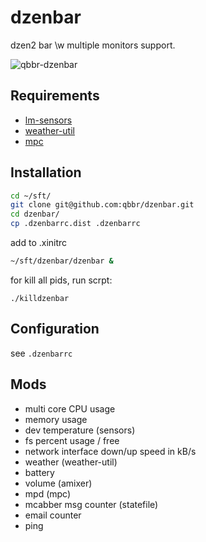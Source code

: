 dzenbar
=======

dzen2 bar \w multiple monitors support.

![qbbr-dzenbar](https://i.imgur.com/QQZwleh.png)

Requirements
------------

 * [lm-sensors](https://github.com/groeck/lm-sensors)
 * [weather-util](http://fungi.yuggoth.org/weather/)
 * [mpc](https://www.musicpd.org/clients/mpc/)

Installation
------------

```bash
cd ~/sft/
git clone git@github.com:qbbr/dzenbar.git
cd dzenbar/
cp .dzenbarrc.dist .dzenbarrc
```

add to .xinitrc

```bash
~/sft/dzenbar/dzenbar &
```

for kill all pids, run scrpt:

```
./killdzenbar
```

Configuration
-------------

see `.dzenbarrc`

Mods
----

 * multi core CPU usage
 * memory usage
 * dev temperature (sensors)
 * fs percent usage / free
 * network interface down/up speed in kB/s
 * weather (weather-util)
 * battery
 * volume (amixer)
 * mpd (mpc)
 * mcabber msg counter (statefile)
 * email counter
 * ping
